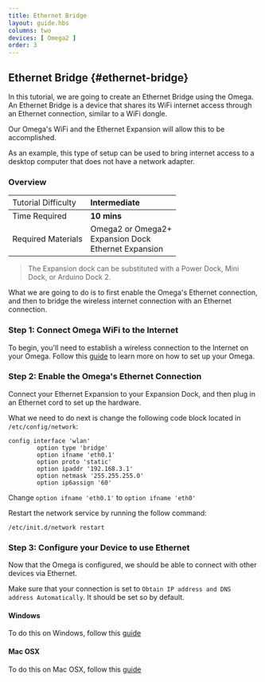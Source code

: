 ```yaml
---
title: Ethernet Bridge
layout: guide.hbs
columns: two
devices: [ Omega2 ]
order: 3
---
```


## Ethernet Bridge {#ethernet-bridge}


In this tutorial, we are going to create an Ethernet Bridge using the Omega. An Ethernet Bridge is a device that shares its WiFi internet access through an Ethernet connection, similar to a WiFi dongle.

Our Omega's WiFi and the Ethernet Expansion will allow this to be accomplished.

<!-- ![illustration](../img/ethernet-bridge-illustration.png) -->

As an example, this type of setup can be used to bring internet access to a desktop computer that does not have a network adapter.

### Overview

| <span style="font-weight:normal">Tutorial Difficulty</span> | Intermediate |
| :--- | :--- |
| Time Required| **10 mins** |
| Required Materials | Omega2 or Omega2+<br>Expansion Dock<br>Ethernet Expansion |

>The Expansion dock can be substituted with a Power Dock, Mini Dock, or Arduino Dock 2.

What we are going to do is to first enable the Omega's Ethernet connection, and then to bridge the wireless internet connection with an Ethernet connection.


<!-- The Steps -->

### Step 1: Connect Omega WiFi to the Internet

To begin, you'll need to establish a wireless connection to the Internet on your Omega. Follow this [guide](#first-time-setup) to learn more on how to set up your Omega.


<!-- Step 2 -->

### Step 2: Enable the Omega's Ethernet Connection

<!-- // Connect the Ethernet Expansion to the Omega -->

Connect your Ethernet Expansion to your Expansion Dock, and then plug in an Ethernet cord to set up the hardware.

What we need to do next is change the following code block located in `/etc/config/network`:

```
config interface 'wlan'
        option type 'bridge'
        option ifname 'eth0.1'
        option proto 'static'
        option ipaddr '192.168.3.1'
        option netmask '255.255.255.0'
        option ip6assign '60'

```

Change `option ifname 'eth0.1'` to `option ifname 'eth0'`


Restart the network service by running the follow command:
```
/etc/init.d/network restart
```



<!-- Step 3 -->
### Step 3: Configure your Device to use Ethernet

Now that the Omega is configured, we should be able to connect with other devices via Ethernet.

Make sure that your connection is set to `Obtain IP address and DNS address Automatically`. It should be set so by default.


#### Windows
To do this on Windows, follow this [guide](http://www.computerhope.com/issues/ch001048.htm)


#### Mac OSX
To do this on Mac OSX, follow this [guide](https://www.cs.cmu.edu/~help/networking/dhcp_info/dhcp_mac.html)

<!-- ### Linux -->

<!-- Not sure how to do or how to test that this actually does the thing? -->
